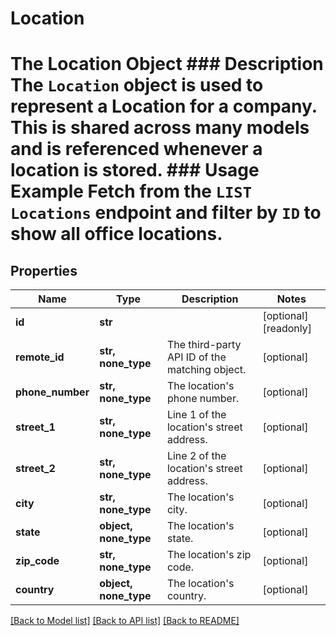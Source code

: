 # Location

# The Location Object ### Description The `Location` object is used to represent a Location for a company. This is shared across many models and is referenced whenever a location is stored.  ### Usage Example Fetch from the `LIST Locations` endpoint and filter by `ID` to show all office locations.
## Properties
Name | Type | Description | Notes
------------ | ------------- | ------------- | -------------
**id** | **str** |  | [optional] [readonly] 
**remote_id** | **str, none_type** | The third-party API ID of the matching object. | [optional] 
**phone_number** | **str, none_type** | The location&#39;s phone number. | [optional] 
**street_1** | **str, none_type** | Line 1 of the location&#39;s street address. | [optional] 
**street_2** | **str, none_type** | Line 2 of the location&#39;s street address. | [optional] 
**city** | **str, none_type** | The location&#39;s city. | [optional] 
**state** | **object, none_type** | The location&#39;s state. | [optional] 
**zip_code** | **str, none_type** | The location&#39;s zip code. | [optional] 
**country** | **object, none_type** | The location&#39;s country. | [optional] 

[[Back to Model list]](../README.md#documentation-for-models) [[Back to API list]](../README.md#documentation-for-api-endpoints) [[Back to README]](../README.md)


